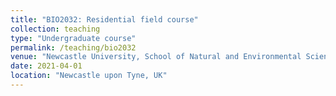 ```yaml
---
title: "BIO2032: Residential field course"
collection: teaching
type: "Undergraduate course"
permalink: /teaching/bio2032
venue: "Newcastle University, School of Natural and Environmental Science"
date: 2021-04-01
location: "Newcastle upon Tyne, UK"
---
```


